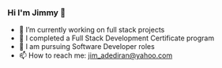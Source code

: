 ### Hi I'm Jimmy 👋

- 🔭 I’m currently working on full stack projects
- 🌱 I completed a Full Stack Development Certificate program
- 🤔 I am pursuing Software Developer roles
- 📫 How to reach me: jim_adediran@yahoo.com

<!--
**JimAdediran/JimAdediran** is a ✨ _special_ ✨ repository because its `README.md` (this file) appears on your GitHub profile.

Here are some ideas to get you started:

- 🔭 I’m currently working on full stack projects
- 🌱 I completed a Full Stack Development Certificate program
- 🤔 I am pursuing Software Developer roles
- 📫 How to reach me: jim_adediran@yahoo.com
